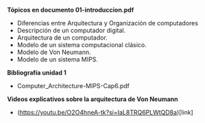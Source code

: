 **Tópicos en documento 01-introduccion.pdf**

* Diferencias entre Arquitectura y Organización de computadores
* Descripción de un computador digital.
* Arquitectura de un computador.
* Modelo de un sistema computacional clásico.
* Modelo de Von Neumann.
* Modelo de un sistema MIPS.

**Bibliografía unidad 1**

* Computer_Architecture-MIPS-Cap6.pdf

**Videos explicativos sobre la arquitectura de Von Neumann**

* (https://youtu.be/O2O4hneA-tk?si=IaL8TRQ6PLWtQD8a)[link]

